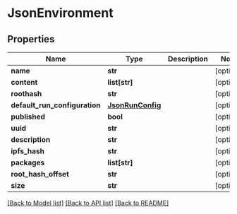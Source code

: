 # JsonEnvironment


## Properties
Name | Type | Description | Notes
------------ | ------------- | ------------- | -------------
**name** | **str** |  | [optional] 
**content** | **list[str]** |  | [optional] 
**roothash** | **str** |  | [optional] 
**default_run_configuration** | [**JsonRunConfig**](JsonRunConfig.md) |  | [optional] 
**published** | **bool** |  | [optional] 
**uuid** | **str** |  | [optional] 
**description** | **str** |  | [optional] 
**ipfs_hash** | **str** |  | [optional] 
**packages** | **list[str]** |  | [optional] 
**root_hash_offset** | **str** |  | [optional] 
**size** | **str** |  | [optional] 

[[Back to Model list]](../README.md#documentation-for-models) [[Back to API list]](../README.md#documentation-for-api-endpoints) [[Back to README]](../README.md)


